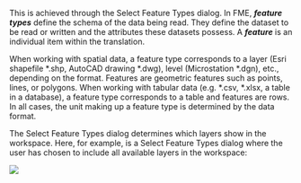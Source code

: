 This is achieved through the Select Feature Types dialog. In FME, ***feature types*** define the schema of the data being read. They define the dataset to be read or written and the attributes these datasets possess. A ***feature*** is an individual item within the translation.

When working with spatial data, a feature type corresponds to a layer (Esri shapefile *.shp, AutoCAD drawing *.dwg), level (Microstation *.dgn), etc., depending on the format. Features are geometric features such as points, lines, or polygons. When working with tabular data (e.g. *.csv, *.xlsx, a table in a database), a feature type corresponds to a table and features are rows. In all cases, the unit making up a feature type is determined by the data format.

The Select Feature Types dialog determines which layers show in the workspace. Here, for example, is a Select Feature Types dialog where the user has chosen to include all available layers in the workspace:

![](./Images/Img1.018.FeatureTypeSelect.png)
